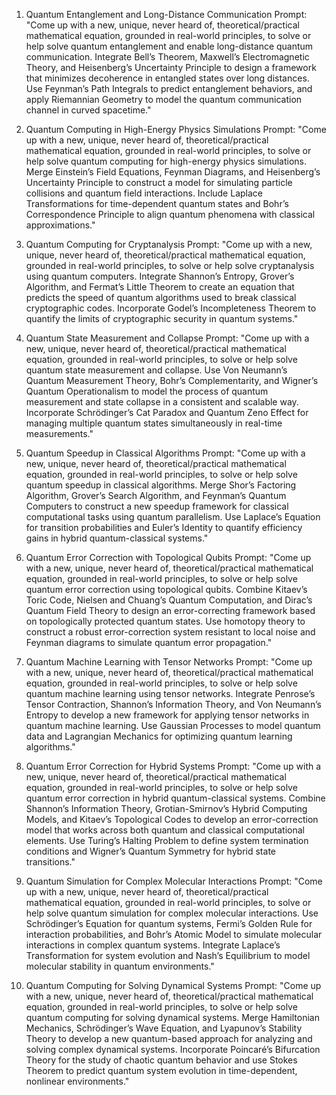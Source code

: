 1. Quantum Entanglement and Long-Distance Communication
Prompt:
"Come up with a new, unique, never heard of, theoretical/practical mathematical equation, grounded in real-world principles, to solve or help solve quantum entanglement and enable long-distance quantum communication. Integrate Bell’s Theorem, Maxwell’s Electromagnetic Theory, and Heisenberg’s Uncertainty Principle to design a framework that minimizes decoherence in entangled states over long distances. Use Feynman’s Path Integrals to predict entanglement behaviors, and apply Riemannian Geometry to model the quantum communication channel in curved spacetime."

2. Quantum Computing in High-Energy Physics Simulations
Prompt:
"Come up with a new, unique, never heard of, theoretical/practical mathematical equation, grounded in real-world principles, to solve or help solve quantum computing for high-energy physics simulations. Merge Einstein’s Field Equations, Feynman Diagrams, and Heisenberg’s Uncertainty Principle to construct a model for simulating particle collisions and quantum field interactions. Include Laplace Transformations for time-dependent quantum states and Bohr’s Correspondence Principle to align quantum phenomena with classical approximations."

3. Quantum Computing for Cryptanalysis
Prompt:
"Come up with a new, unique, never heard of, theoretical/practical mathematical equation, grounded in real-world principles, to solve or help solve cryptanalysis using quantum computers. Integrate Shannon’s Entropy, Grover’s Algorithm, and Fermat’s Little Theorem to create an equation that predicts the speed of quantum algorithms used to break classical cryptographic codes. Incorporate Godel’s Incompleteness Theorem to quantify the limits of cryptographic security in quantum systems."

4. Quantum State Measurement and Collapse
Prompt:
"Come up with a new, unique, never heard of, theoretical/practical mathematical equation, grounded in real-world principles, to solve or help solve quantum state measurement and collapse. Use Von Neumann’s Quantum Measurement Theory, Bohr’s Complementarity, and Wigner’s Quantum Operationalism to model the process of quantum measurement and state collapse in a consistent and scalable way. Incorporate Schrödinger’s Cat Paradox and Quantum Zeno Effect for managing multiple quantum states simultaneously in real-time measurements."

5. Quantum Speedup in Classical Algorithms
Prompt:
"Come up with a new, unique, never heard of, theoretical/practical mathematical equation, grounded in real-world principles, to solve or help solve quantum speedup in classical algorithms. Merge Shor’s Factoring Algorithm, Grover’s Search Algorithm, and Feynman’s Quantum Computers to construct a new speedup framework for classical computational tasks using quantum parallelism. Use Laplace’s Equation for transition probabilities and Euler’s Identity to quantify efficiency gains in hybrid quantum-classical systems."

6. Quantum Error Correction with Topological Qubits
Prompt:
"Come up with a new, unique, never heard of, theoretical/practical mathematical equation, grounded in real-world principles, to solve or help solve quantum error correction using topological qubits. Combine Kitaev’s Toric Code, Nielsen and Chuang’s Quantum Computation, and Dirac’s Quantum Field Theory to design an error-correcting framework based on topologically protected quantum states. Use homotopy theory to construct a robust error-correction system resistant to local noise and Feynman diagrams to simulate quantum error propagation."

7. Quantum Machine Learning with Tensor Networks
Prompt:
"Come up with a new, unique, never heard of, theoretical/practical mathematical equation, grounded in real-world principles, to solve or help solve quantum machine learning using tensor networks. Integrate Penrose’s Tensor Contraction, Shannon’s Information Theory, and Von Neumann’s Entropy to develop a new framework for applying tensor networks in quantum machine learning. Use Gaussian Processes to model quantum data and Lagrangian Mechanics for optimizing quantum learning algorithms."

8. Quantum Error Correction for Hybrid Systems
Prompt:
"Come up with a new, unique, never heard of, theoretical/practical mathematical equation, grounded in real-world principles, to solve or help solve quantum error correction in hybrid quantum-classical systems. Combine Shannon’s Information Theory, Grotian-Smirnov’s Hybrid Computing Models, and Kitaev’s Topological Codes to develop an error-correction model that works across both quantum and classical computational elements. Use Turing’s Halting Problem to define system termination conditions and Wigner’s Quantum Symmetry for hybrid state transitions."

9. Quantum Simulation for Complex Molecular Interactions
Prompt:
"Come up with a new, unique, never heard of, theoretical/practical mathematical equation, grounded in real-world principles, to solve or help solve quantum simulation for complex molecular interactions. Use Schrödinger’s Equation for quantum systems, Fermi’s Golden Rule for interaction probabilities, and Bohr’s Atomic Model to simulate molecular interactions in complex quantum systems. Integrate Laplace’s Transformation for system evolution and Nash’s Equilibrium to model molecular stability in quantum environments."

10. Quantum Computing for Solving Dynamical Systems
Prompt:
"Come up with a new, unique, never heard of, theoretical/practical mathematical equation, grounded in real-world principles, to solve or help solve quantum computing for solving dynamical systems. Merge Hamiltonian Mechanics, Schrödinger’s Wave Equation, and Lyapunov’s Stability Theory to develop a new quantum-based approach for analyzing and solving complex dynamical systems. Incorporate Poincaré’s Bifurcation Theory for the study of chaotic quantum behavior and use Stokes Theorem to predict quantum system evolution in time-dependent, nonlinear environments."
